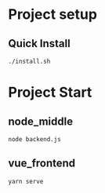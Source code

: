 # Project setup

## Quick Install

```
./install.sh
```

# Project Start

## node_middle

```
node backend.js
```

## vue_frontend

```
yarn serve
```
